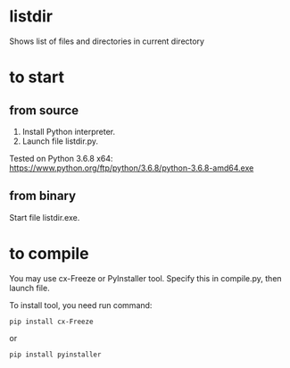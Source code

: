 # listdir
Shows list of files and directories in current directory

# to start
## from source
1. Install Python interpreter.
2. Launch file listdir.py.

Tested on Python 3.6.8 x64:
https://www.python.org/ftp/python/3.6.8/python-3.6.8-amd64.exe
## from binary
Start file listdir.exe.

# to compile
You may use cx-Freeze or PyInstaller tool.
Specify this in compile.py, then launch file.

To install tool, you need run command:

    pip install cx-Freeze

or

    pip install pyinstaller
